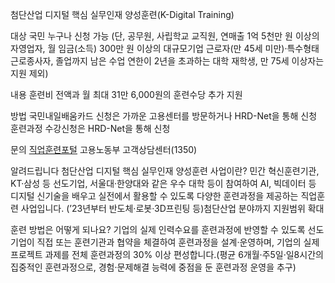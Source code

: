 첨단산업 디지털 핵심 실무인재 양성훈련(K-Digital Training)

대상
 국민 누구나 신청 가능 (단, 공무원, 사립학교 교직원, 연매출 1억 5천만 원 이상의 자영업자, 월 임금(소득) 300만 원 이상의 대규모기업 근로자(만 45세 미만)·특수형태근로종사자, 졸업까지 남은 수업 연한이 2년을 초과하는 대학 재학생, 만 75세 이상자는 지원 제외)

내용
 훈련비 전액과 월 최대 31만 6,000원의 훈련수당 추가 지원

방법
 국민내일배움카드 신청은 가까운 고용센터를 방문하거나 HRD-Net을 통해 신청
 훈련과정 수강신청은 HRD-Net을 통해 신청

문의
 [직업훈련포털](www.hrd.go.kr)
 고용노동부 고객상담센터(1350)

알려드립니다
 첨단산업 디지털 핵심 실무인재 양성훈련 사업이란?
   민간 혁신훈련기관, KT·삼성 등 선도기업, 서울대·한양대와 같은 우수 대학 등이 참여하여 AI, 빅데이터 등 디지털 신기술을 배우고 실전에서 활용할 수 있도록 다양한 훈련과정을 제공하는 직업훈련 사업입니다. (’23년부터 반도체·로봇·3D프린팅 등)첨단산업 분야까지 지원범위 확대 
 
 훈련 방법은 어떻게 되나요?
   기업의 실제 인력수요를 훈련과정에 반영할 수 있도록 선도기업이 직접 또는 훈련기관과 협약을 체결하여 훈련과정을 설계·운영하며, 기업의 실제 프로젝트 과제를 전체 훈련과정의 30% 이상 편성합니다.(평균 6개월·주5일·일8시간의 집중적인 훈련과정으로, 경험·문제해결 능력에 중점을 둔 훈련과정 운영을 추구) 
